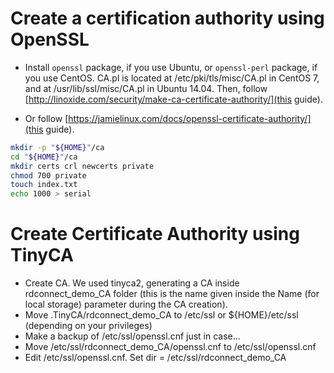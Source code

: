 # Create a certification authority using OpenSSL

* Install `openssl` package, if you use Ubuntu, or `openssl-perl` package, if you use CentOS. CA.pl is located at /etc/pki/tls/misc/CA.pl in CentOS 7, and at /usr/lib/ssl/misc/CA.pl in Ubuntu 14.04. Then, follow [http://linoxide.com/security/make-ca-certificate-authority/](this guide).













* Or follow [https://jamielinux.com/docs/openssl-certificate-authority/](this guide).

  
```bash
mkdir -p "${HOME}"/ca
cd "${HOME}"/ca
mkdir certs crl newcerts private
chmod 700 private
touch index.txt
echo 1000 > serial
```

# Create Certificate Authority using TinyCA
* Create CA. We used tinyca2, generating a CA inside rdconnect_demo_CA folder (this is the name given inside the Name (for local storage) parameter during the CA creation).
* Move .TinyCA/rdconnect_demo_CA to /etc/ssl or ${HOME}/etc/ssl (depending on your privileges)
* Make a backup of /etc/ssl/openssl.cnf just in case...
* Move /etc/ssl/rdconnect_demo_CA/openssl.cnf to /etc/ssl/openssl.cnf
* Edit /etc/ssl/openssl.cnf. Set dir = /etc/ssl/rdconnect_demo_CA
